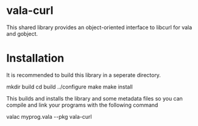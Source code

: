 vala-curl
=========

This shared library provides an object-oriented interface to libcurl for vala and gobject.

Installation
============

It is recommended to build this library in a seperate directory.

mkdir build
cd build
../configure
make
make install

This builds and installs the library and some metadata files so you can compile and link your
programs with the following command

valac myprog.vala --pkg vala-curl
